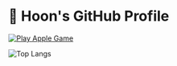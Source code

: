 # 🍎 Hoon's GitHub Profile

[![Play Apple Game](https://img.shields.io/badge/PLAY%20APPLE%20GAME-FF4C4C?style=for-the-badge&logo=apple&logoColor=white)](https://mhoo999.github.io/apple_game/)

![Top Langs](https://github-readme-stats.vercel.app/api/top-langs/?username=mhoo999&layout=compact)
